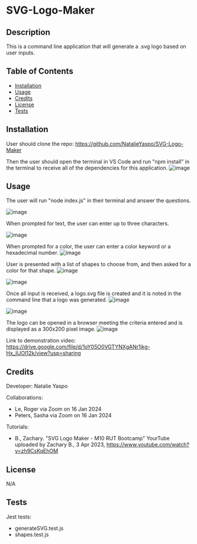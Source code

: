 # SVG-Logo-Maker

## Description

This is a command line application that will generate a .svg logo based on user inputs.

## Table of Contents

- [Installation](#installation)
- [Usage](#usage)
- [Credits](#credits)
- [License](#license)
- [Tests](#tests)

## Installation

User should clone the repo: https://github.com/NatalieYaspo/SVG-Logo-Maker

Then the user should open the terminal in VS Code and run "npm install" in the terminal to receive all of the dependencies for this application.
![image](https://github.com/NatalieYaspo/SVG-Logo-Maker/assets/149972640/7c921142-f636-4c77-980b-d0f3f8023be7)

## Usage

The user will run "node index.js" in their terminal and answer the questions.

![image](https://github.com/NatalieYaspo/SVG-Logo-Maker/assets/149972640/2a299013-1c1b-42e5-97b4-db366b033838)

When prompted for text, the user can enter up to three characters.

![image](https://github.com/NatalieYaspo/SVG-Logo-Maker/assets/149972640/ba9c9e7e-12ee-4b4c-99f4-97dd206950ad)

When prompted for a color, the user can enter a color keyword or a hexadecimal number.
![image](https://github.com/NatalieYaspo/SVG-Logo-Maker/assets/149972640/3fd39604-d15c-4af3-abd5-d9840e27629d)

User is presented with a list of shapes to choose from, and then asked for a color for that shape.
![image](https://github.com/NatalieYaspo/SVG-Logo-Maker/assets/149972640/44606702-2266-440a-9378-ca298d2dbae4)

![image](https://github.com/NatalieYaspo/SVG-Logo-Maker/assets/149972640/c9269362-4192-4fac-bf89-3bde7b007664)

Once all input is received, a logo.svg file is created and it is noted in the command line that a logo was generated.
![image](https://github.com/NatalieYaspo/SVG-Logo-Maker/assets/149972640/d471dcbc-bfc4-42f6-8adc-5bc4ca4f5877)

![image](https://github.com/NatalieYaspo/SVG-Logo-Maker/assets/149972640/add36a97-1d96-449a-adaf-c00fbbd2f1ee)

The logo can be opened in a browser meeting the criteria entered and is displayed as a 300x200 pixel image.
![image](https://github.com/NatalieYaspo/SVG-Logo-Maker/assets/149972640/d7690537-b157-4428-b182-9a565792d97b)

Link to demonstration video: https://drive.google.com/file/d/1oY05O0VGTYNXgANr1jkg-Hx_IlJOI12k/view?usp=sharing

## Credits

Developer: Natalie Yaspo

Collaborations:
- Le, Roger via Zoom on 16 Jan 2024
- Peters, Sasha via Zoom on 16 Jan 2024

Tutorials: 
- B., Zachary. "SVG Logo Maker - M10 RUT Bootcamp" YourTube uploaded by Zachary B., 3 Apr 2023, https://www.youtube.com/watch?v=zh9CsKqEhOM

## License

N/A

## Tests

Jest tests:
- generateSVG.test.js
- shapes.test.js
